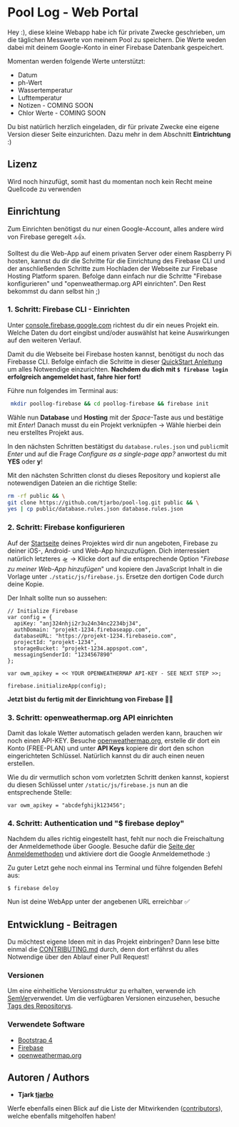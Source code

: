 # Pool Log - Web Portal

Hey :),
diese kleine Webapp habe ich für private Zwecke geschrieben, um die täglichen Messwerte von meinem Pool zu speichern. Die Werte weden dabei mit deinem Google-Konto in einer Firebase Datenbank gespeichert.

Momentan werden folgende Werte unterstützt:
* Datum
* ph-Wert
* Wassertemperatur
* Lufttemperatur
* Notizen - COMING SOON
* Chlor Werte - COMING SOON

Du bist natürlich herzlich eingeladen, dir für private Zwecke eine eigene Version dieser Seite einzurichten. Dazu mehr in dem Abschnitt **Eintrichtung** :)

## Lizenz

Wird noch hinzufügt, somit hast du momentan noch kein Recht meine Quellcode zu verwenden   


## Einrichtung

Zum Einrichten benötigst du nur einen Google-Account, alles andere wird von Firebase geregelt 🔝👍. 

Solltest du die Web-App auf einem privaten Server oder einem Raspberry Pi hosten, kannst du dir die Schritte für die Einrichtung des Firebase CLI und der anschließenden Schritte zum Hochladen der Webseite zur Firebase Hosting Platform sparen. Befolge dann einfach nur die Schritte "Firebase konfigurieren" und "openweathermap.org API einrichten". Den Rest bekommst du dann selbst hin ;)

### 1. Schritt: Firebase CLI - Einrichten

Unter [console.firebase.google.com](https://console.firebase.google.com) richtest du dir ein neues Projekt ein. Welche Daten du dort eingibst und/oder auswählst hat keine Auswirkungen auf den weiteren Verlauf.

Damit du die Webseite bei Firebase hosten kannst, benötigst du noch das Firebasse CLI. Befolge einfach die Schritte in dieser [QuickStart Anleitung](https://firebase.google.com/docs/hosting/quickstart) um alles Notwendige einzurichten. **Nachdem du dich mit ```$ firebase login``` erfolgreich angemeldet hast, fahre hier fort!**

Führe nun folgendes im Terminal aus:
```bash
 mkdir poollog-firebase && cd poollog-firebase && firebase init
 ```

Wähle nun **Database** und **Hosting** mit der *Space*-Taste aus und bestätige mit *Enter*! Danach musst du ein Projekt verknüpfen -> Wähle hierbei dein neu erstelltes Projekt aus.

In den nächsten Schritten bestätigst du ```database.rules.json``` und ```public```mit *Enter* und auf die Frage *Configure as a single-page app?* anwortest du mit **YES** oder **y**!

Mit den nächsten Schritten clonst du dieses Repository und kopierst alle notewendigen Dateien an die richtige Stelle:
```bash 
rm -rf public && \
git clone https://github.com/tjarbo/pool-log.git public && \
yes | cp public/database.rules.json database.rules.json
```

### 2. Schritt: Firebase konfigurieren

Auf der [Startseite](https://console.firebase.google.com/project/_/overview) deines Projektes wird dir nun angeboten, Firebase zu deiner iOS-, Android- und Web-App hinzuzufügen. Dich interressiert natürlich letzteres 🛸 -> Klicke dort auf die entsprechende Option "*Firebase zu meiner Web-App hinzufügen*" und kopiere den JavaScript Inhalt in die Vorlage unter ```./static/js/firebase.js```. Ersetze den dortigen Code durch deine Kopie. 

Der Inhalt sollte nun so aussehen:

```JS
// Initialize Firebase
var config = {
  apiKey: "anj324nhji2r3u24n34nc2234bj34",
  authDomain: "projekt-1234.firebaseapp.com",
  databaseURL: "https://projekt-1234.firebaseio.com",
  projectId: "projekt-1234",
  storageBucket: "projekt-1234.appspot.com",
  messagingSenderId: "1234567890"
};

var owm_apikey = << YOUR OPENWEATHERMAP API-KEY - SEE NEXT STEP >>;

firebase.initializeApp(config);
```

**Jetzt bist du fertig mit der Einrichtung von Firebase 🎉🍾**

### 3. Schritt: openweathermap.org API einrichten

Damit das lokale Wetter automatisch geladen werden kann, brauchen wir noch einen API-KEY. Besuche [openweathermap.org](https://openweathermap.org/), erstelle dir dort ein Konto (FREE-PLAN) und unter **API Keys** kopiere dir dort den schon eingerichteten Schlüssel. Natürlich kannst du dir auch einen neuen erstellen.

Wie du dir vermutlich schon vom vorletzten Schritt denken kannst, kopierst du diesen Schlüssel
unter ```/static/js/firebase.js``` nun an die entsprechende Stelle:
```JS
var owm_apikey = "abcdefghijk123456";
```

### 4. Schritt: Authentication und "$ firebase deploy"

Nachdem du alles richtig eingestellt hast, fehlt nur noch die Freischaltung der Anmeldemethode über Google. Besuche dafür die [Seite der Anmeldemethoden](https://console.firebase.google.com/project/_/authentication/providers) und aktiviere dort die Google Anmeldemethode :)

Zu guter Letzt gehe noch einmal ins Terminal und führe folgenden Befehl aus:

```$ firebase deloy```

Nun ist deine WebApp unter der angebenen URL erreichbar ✅


## Entwicklung - Beitragen

Du möchtest eigene Ideen mit in das Projekt einbringen? Dann lese bitte einmal die [CONTRIBUTING.md](https://gist.github.com/PurpleBooth/b24679402957c63ec426) durch, denn dort erfährst du alles Notwendige über den Ablauf einer Pull Request!

### Versionen

Um eine einheitliche Versionsstruktur zu erhalten, verwende ich [SemVer](http://semver.org/)verwendet. Um die verfügbaren Versionen einzusehen, besuche [Tags des Repositorys](https://github.com/tjarbo/Pool-Log/tags).

### Verwendete Software

* [Bootstrap 4](https://getbootstrap.com)
* [Firebase](https://firebase.google.com)
* [openweathermap.org](https://openweathermap.org/)


## Autoren / Authors

* **Tjark [tjarbo](http://www.github/tjarbo)**

Werfe ebenfalls einen Blick auf die Liste der Mitwirkenden ([contributors](https://github.com/tjarbo/Pool-Log/CONTRIBUTORS.md)), welche ebenfalls mitgeholfen haben!